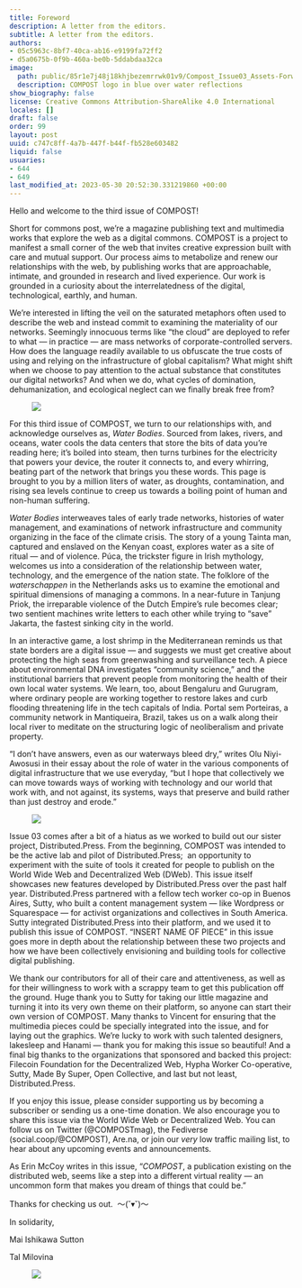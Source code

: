 ```yaml
---
title: Foreword
description: A letter from the editors.
subtitle: A letter from the editors.
authors:
- 05c5963c-8bf7-40ca-ab16-e9199fa72ff2
- d5a0675b-0f9b-460a-be0b-5ddabdaa32ca
image:
  path: public/85r1e7j48j18khjbezemrrwk01v9/Compost_Issue03_Assets-Forward1.jpg
  description: COMPOST logo in blue over water reflections
show_biography: false
license: Creative Commons Attribution-ShareAlike 4.0 International
locales: []
draft: false
order: 99
layout: post
uuid: c747c8ff-4a7b-447f-b44f-fb528e603482
liquid: false
usuaries:
- 644
- 649
last_modified_at: 2023-05-30 20:52:30.331219860 +00:00
---
```


<p style="text-align:start">Hello and welcome to the third issue of COMPOST!</p><p style="text-align:start">Short for commons post, we’re a magazine publishing text and multimedia works that explore the web as a digital commons. COMPOST is a project to manifest a small corner of the web that invites creative expression built with care and mutual support. Our process aims to metabolize and renew our relationships with the web, by publishing works that are approachable, intimate, and grounded in research and lived experience. Our work is grounded in a curiosity about the interrelatedness of the digital, technological, earthly, and human.</p><p style="text-align:start">We’re interested in lifting the veil on the saturated metaphors often used to describe the web and instead commit to examining the materiality of our networks. Seemingly innocuous terms like “the cloud” are deployed to refer to what — in practice — are mass networks of corporate-controlled servers. How does the language readily available to us obfuscate the true costs of using and relying on the infrastructure of global capitalism? What might shift when we choose to pay attention to the actual substance that constitutes our digital networks? And when we do, what cycles of domination, dehumanization, and ecological neglect can we finally break free from?</p><figure><img src="public/su3eql2ns3o87lbohg8f5dcbb65z/water_transparent_12_200px.png" class="max-w-100" controls="false"></figure><p style="text-align:start">For this third issue of COMPOST, we turn to our relationships with, and acknowledge ourselves as, <em>Water Bodies</em>. Sourced from lakes, rivers, and oceans, water cools the data centers that store the bits of data you’re reading here; it’s boiled into steam, then turns turbines for the electricity that powers your device, the router it connects to, and every whirring, beating part of the network that brings you these words. This page is brought to you by a million liters of water, as droughts, contamination, and rising sea levels continue to creep us towards a boiling point of human and non-human suffering.</p><p style="text-align:start"><em>Water Bodies</em> interweaves tales of early trade networks, histories of water management, and examinations of network infrastructure and community organizing in the face of the climate crisis. The story of a young Tainta man, captured and enslaved on the Kenyan coast, explores water as a site of ritual — and of violence. Púca, the trickster figure in Irish mythology, welcomes us into a consideration of the relationship between water, technology, and the emergence of the nation state. The folklore of the <em>waterschappen</em> in the Netherlands asks us to examine the emotional and spiritual dimensions of managing a commons. In a near-future in Tanjung Priok, the irreparable violence of the Dutch Empire’s rule becomes clear; two sentient machines write letters to each other while trying to “save” Jakarta, the fastest sinking city in the world.</p><p style="text-align:start">In an interactive game, a lost shrimp in the Mediterranean reminds us that state borders are a digital issue — and suggests we must get creative about protecting the high seas from greenwashing and surveillance tech. A piece about environmental DNA investigates “community science,” and the institutional barriers that prevent people from monitoring the health of their own local water systems. We learn, too, about Bengaluru and Gurugram, where ordinary people are working together to restore lakes and curb flooding threatening life in the tech capitals of India. Portal sem Porteiras, a community network in Mantiqueira, Brazil, takes us on a walk along their local river to meditate on the structuring logic of neoliberalism and private property.&nbsp;</p><p style="text-align:start">“I don’t have answers, even as our waterways bleed dry,” writes Olu Niyi-Awosusi in their essay about the role of water in the various components of digital infrastructure that we use everyday, “but I hope that collectively we can move towards ways of working with technology and our world that work with, and not against, its systems, ways that preserve and build rather than just destroy and erode.”&nbsp;</p><figure><img src="public/4gqp9h4vwk3fs39flzplzi18hxze/water_dividers_transparent_4_200px.png" class="max-w-100" controls="false"></figure><p style="text-align:start">Issue 03 comes after a bit of a hiatus as we worked to build out our sister project, Distributed.Press. From the beginning, COMPOST was intended to be the active lab and pilot of Distributed.Press;&nbsp; an opportunity to experiment with the suite of tools it created for people to publish on the World Wide Web and Decentralized Web (DWeb). This issue itself showcases new features developed by Distributed.Press over the past half year. Distributed.Press partnered with a fellow tech worker co-op in Buenos Aires, Sutty, who built a content management system — like Wordpress or Squarespace — for activist organizations and collectives in South America. Sutty integrated Distributed.Press into their platform, and we used it to publish this issue of COMPOST. “INSERT NAME OF PIECE” in this issue goes more in depth about the relationship between these two projects and how we have been collectively envisioning and building tools for collective digital publishing.</p><p style="text-align:start">We thank our contributors for all of their care and attentiveness, as well as for their willingness to work with a scrappy team to get this publication off the ground. Huge thank you to Sutty for taking our little magazine and turning it into its very own theme on their platform, so anyone can start their own version of COMPOST. Many thanks to Vincent for ensuring that the multimedia pieces could be specially integrated into the issue, and for laying out the graphics. We’re lucky to work with such talented designers, lakesleep and Hanami — thank you for making this issue so beautiful! And a final big thanks to the organizations that sponsored and backed this project: Filecoin Foundation for the Decentralized Web, Hypha Worker Co-operative, Sutty, Made By Super, Open Collective, and last but not least, Distributed.Press.</p><p style="text-align:start">If you enjoy this issue, please consider supporting us by becoming a subscriber or sending us a one-time donation. We also encourage you to share this issue via the World Wide Web or Decentralized Web. You can follow us on Twitter (@COMPOSTmag), the Fediverse (social.coop/@COMPOST), Are.na, or join our <em>very</em> low traffic mailing list, to hear about any upcoming events and announcements.&nbsp;</p><p style="text-align:start">As Erin McCoy writes in this issue, “<em>COMPOST</em>, a publication existing on the distributed web, seems like a step into a different virtual reality — an uncommon form that makes you dream of things that could be.”</p><p style="text-align:start">Thanks for checking us out.&nbsp; 〜(˘▾˘)〜</p><p style="text-align:start">In solidarity,</p><p style="text-align:start">Mai Ishikawa Sutton</p><p style="text-align:start">Tal Milovina</p><figure><img src="public/lkeutr92igtnub9x19ajdtjvfwhl/water_dividers_transparent_3_200px.png" class="max-w-100" controls="false"></figure><p style="text-align:start"></p>